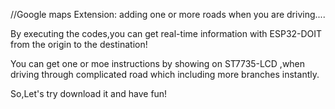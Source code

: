 //Google maps Extension: adding one or more roads when you are driving....

By executing the codes,you can get real-time information with ESP32-DOIT from the origin to the destination!

You can get one or moe instructions by showing on ST7735-LCD ,when driving through complicated road which including more branches instantly.

So,Let's try download it and have fun!
